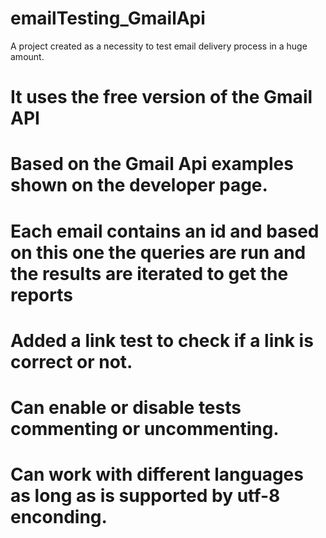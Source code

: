 # emailTesting_GmailApi

A project created as a necessity to test email delivery process in a huge amount.

# It uses the free version of the Gmail API

# Based on the Gmail Api examples shown on the developer page.

# Each email contains an id and based on this one the queries are run and the results are iterated to get the reports

# Added a link test to check if a link is correct or not.

# Can enable or disable tests commenting or uncommenting. 

# Can work with different languages as long as is supported by utf-8 enconding. 

